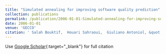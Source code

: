 ```yaml
---
title: "Simulated annealing for improving software quality prediction"
collection: publications
permalink: /publication/2006-01-01-Simulated-annealing-for-improving-software-quality-prediction
date: 2006-01-01
venue: 'GECCO'
citation: ' Salah Bouktif,  Houari Sahraoui,  Giuliano Antoniol, &quot;Simulated annealing for improving software quality prediction.&quot; GECCO, 2006.'
---
```

Use [Google Scholar](https://scholar.google.com/scholar?q=Simulated+annealing+for+improving+software+quality+prediction){:target="_blank"} for full citation